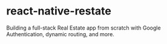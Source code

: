 # react-native-restate
Building a full-stack Real Estate app from scratch with Google Authentication, dynamic routing, and more.
